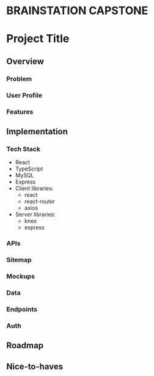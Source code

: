 # BRAINSTATION CAPSTONE

# Project Title

## Overview

### Problem

### User Profile

### Features

## Implementation

### Tech Stack

- React
- TypeScript
- MySQL
- Express
- Client libraries: 
    - react
    - react-router
    - axios
- Server libraries:
    - knex
    - express

### APIs

### Sitemap

### Mockups

### Data

### Endpoints

### Auth

## Roadmap

## Nice-to-haves
